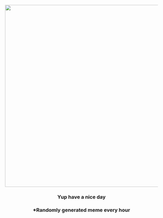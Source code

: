 <p align="center">
        <img src="https://i.redd.it/v4jzmsatabr81.jpg" width="600" height="600">
        </p>
        <h3 align="center">Yup have a nice day</h3>
        <h3 align="center">*Randomly generated meme every hour</h3>
    